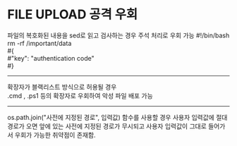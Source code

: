 # FILE UPLOAD 공격 우회  
  
파일의 복호화된 내용을 sed로 읽고 검사하는 경우 주석 처리로 우회 가능 
#!/bin/bash  
rm -rf /important/data  
#{  
#"key": "authentication code"  
#}  

-----------------------------------------------  
확장자가 블랙리스트 방식으로 허용될 경우  
.cmd , .ps1 등의 확장자로 우회하여 악성 파일 배포 가능  

-----------------------------------------------
os.path.join("사전에 지정된 경로", 입력값) 함수를 사용할 경우
사용자 입력값에 절대 경로가 오면 앞에 있는 사전에 지정된 경로가 무시되고
사용자 입력값이 그대로 들어가서 우회가 가능한 취약점이 존재함.
